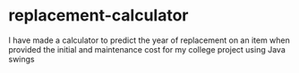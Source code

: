 # replacement-calculator
I have made a calculator to predict the year of replacement on an item when provided the initial and maintenance cost for my college project using Java swings
